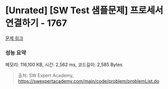 # [Unrated] [SW Test 샘플문제] 프로세서 연결하기 - 1767 

[문제 링크](https://swexpertacademy.com/main/code/problem/problemDetail.do?contestProbId=AV4suNtaXFEDFAUf) 

### 성능 요약

메모리: 116,100 KB, 시간: 2,562 ms, 코드길이: 2,585 Bytes



> 출처: SW Expert Academy, https://swexpertacademy.com/main/code/problem/problemList.do